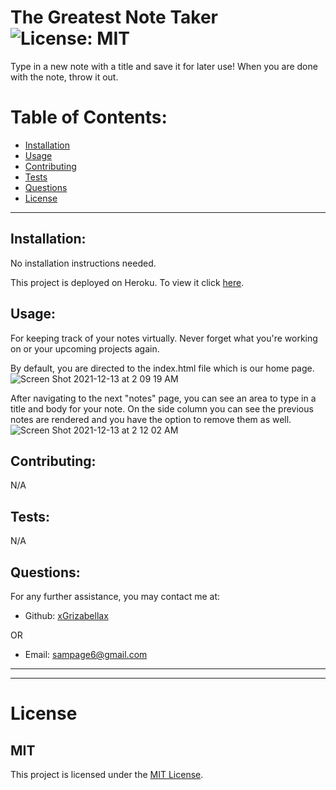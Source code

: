 # The Greatest Note Taker ![License: MIT](<https://img.shields.io/badge/License-MIT-yellow.svg>)

  Type in a new note with a title and save it for later use! When you are done with the note, throw it out.

  # Table of Contents:
  * [Installation](#installation)
  * [Usage](#usage)
  * [Contributing](#contributing)
  * [Tests](#tests)
  * [Questions](#questions)
  * [License](#license)

---

  ## Installation:
  No installation instructions needed.

  This project is deployed on Heroku. To view it click [here](<https://the-greatest-note-     taker.herokuapp.com/notes>).  

  ## Usage:
  For keeping track of your notes virtually. Never forget what you're working on or your upcoming   projects again.
  
  By default, you are directed to the index.html file which is our home page.
  ![Screen Shot 2021-12-13 at 2 09 19 AM](https://user-images.githubusercontent.com/88065363/145776281-43b00513-1ba2-4863-bd39-de8b38c7ecbb.png)

  After navigating to the next "notes" page, you can see an area to type in a title and body for your note. On the side column you can see the previous notes are rendered and you have the option to remove them as well.
  ![Screen Shot 2021-12-13 at 2 12 02 AM](https://user-images.githubusercontent.com/88065363/145776718-079dc9d3-9292-4309-8a06-d77575004a06.png)


  ## Contributing:
  N/A
  

  ## Tests:
  N/A
  

  ## Questions:
  For any further assistance, you may contact me at:

  * Github: [xGrizabellax](<https://github.com/xGrizabellax>)

  OR

  * Email: sampage6@gmail.com

  ---
  ___

# License
  ## MIT
  This project is licensed under the [MIT License](https://opensource.org/licenses/MIT).









